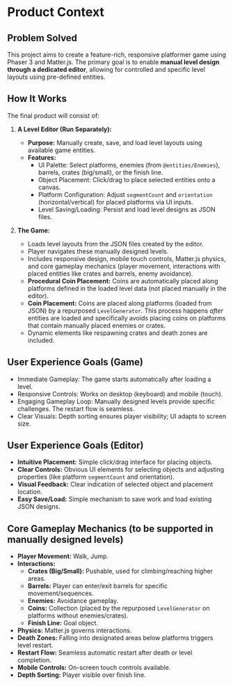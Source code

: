 # Product Context

## Problem Solved

This project aims to create a feature-rich, responsive platformer game using Phaser 3 and Matter.js. The primary goal is to enable **manual level design through a dedicated editor**, allowing for controlled and specific level layouts using pre-defined entities.

## How It Works

The final product will consist of:

1.  **A Level Editor (Run Separately):**

    - **Purpose:** Manually create, save, and load level layouts using available game entities.
    - **Features:**
      - UI Palette: Select platforms, enemies (from `@entities/Enemies`), barrels, crates (big/small), or the finish line.
      - Object Placement: Click/drag to place selected entities onto a canvas.
      - Platform Configuration: Adjust `segmentCount` and `orientation` (horizontal/vertical) for placed platforms via UI inputs.
      - Level Saving/Loading: Persist and load level designs as JSON files.

2.  **The Game:**
    - Loads level layouts from the JSON files created by the editor.
    - Player navigates these manually designed levels.
    - Includes responsive design, mobile touch controls, Matter.js physics, and core gameplay mechanics (player movement, interactions with placed entities like crates and barrels, enemy avoidance).
    - **Procedural Coin Placement:** Coins are automatically placed along platforms defined in the loaded level data (not placed manually in the editor).
    - **Coin Placement:** Coins are placed along platforms (loaded from JSON) by a repurposed `LevelGenerator`. This process happens _after_ entities are loaded and specifically avoids placing coins on platforms that contain manually placed enemies or crates.
    - Dynamic elements like respawning crates and death zones are included.

## User Experience Goals (Game)

- Immediate Gameplay: The game starts automatically after loading a level.
- Responsive Controls: Works on desktop (keyboard) and mobile (touch).
- Engaging Gameplay Loop: Manually designed levels provide specific challenges. The restart flow is seamless.
- Clear Visuals: Depth sorting ensures player visibility; UI adapts to screen size.

## User Experience Goals (Editor)

- **Intuitive Placement:** Simple click/drag interface for placing objects.
- **Clear Controls:** Obvious UI elements for selecting objects and adjusting properties (like platform `segmentCount` and orientation).
- **Visual Feedback:** Clear indication of selected object and placement location.
- **Easy Save/Load:** Simple mechanism to save work and load existing JSON designs.

## Core Gameplay Mechanics (to be supported in manually designed levels)

- **Player Movement:** Walk, Jump.
- **Interactions:**
  - **Crates (Big/Small):** Pushable, used for climbing/reaching higher areas.
  - **Barrels:** Player can enter/exit barrels for specific movement/sequences.
  - **Enemies:** Avoidance gameplay.
  - **Coins:** Collection (placed by the repurposed `LevelGenerator` on platforms without enemies/crates).
  - **Finish Line:** Goal object.
- **Physics:** Matter.js governs interactions.
- **Death Zones:** Falling into designated areas below platforms triggers level restart.
- **Restart Flow:** Seamless automatic restart after death or level completion.
- **Mobile Controls:** On-screen touch controls available.
- **Depth Sorting:** Player visible over finish line.
